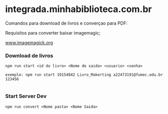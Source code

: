 # integrada.minhabiblioteca.com.br



Comandos para download de livros e converçao para PDF:

Requisitos para converter baixar imagemagic;

www.imagemagick.org

### Download de livros

```
npm run start <id do livro> <Nome de saida> <usuario> <senha>

exemplo: npm run start 19154842 Livro_Makerting a22473191@fumec.edu.br  123456


```
### Start Server Dev
  
 ```
npm run convert <Nome pasta> <Nome Saida>

```
